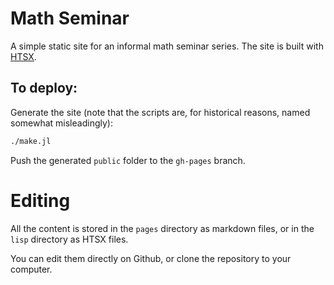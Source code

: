 # Math Seminar

A simple static site for an informal math seminar series. The site is built
with [HTSX](https://github.com/TotalVerb/SExpressions.jl).

## To deploy:
Generate the site (note that the scripts are, for historical reasons, named
somewhat misleadingly):

```sh
./make.jl
```

Push the generated `public` folder to the `gh-pages` branch.

# Editing

All the content is stored in the `pages` directory as markdown files, or in the
`lisp` directory as HTSX files.

You can edit them directly on Github, or clone the repository to your computer.
